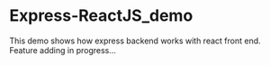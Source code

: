 # Express-ReactJS_demo
This demo shows how express backend works with react front end.  
Feature adding in progress...
